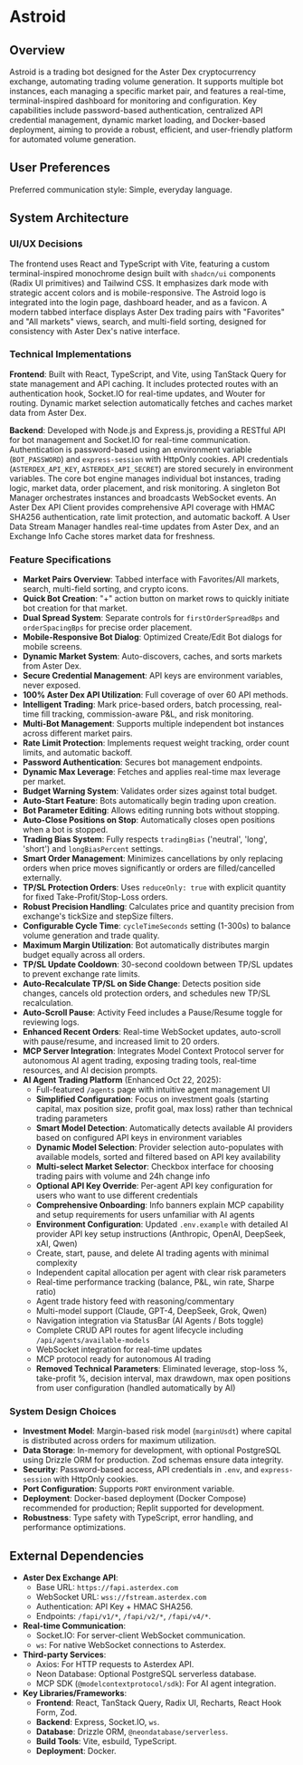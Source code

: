 # Astroid

## Overview
Astroid is a trading bot designed for the Aster Dex cryptocurrency exchange, automating trading volume generation. It supports multiple bot instances, each managing a specific market pair, and features a real-time, terminal-inspired dashboard for monitoring and configuration. Key capabilities include password-based authentication, centralized API credential management, dynamic market loading, and Docker-based deployment, aiming to provide a robust, efficient, and user-friendly platform for automated volume generation.

## User Preferences
Preferred communication style: Simple, everyday language.

## System Architecture

### UI/UX Decisions
The frontend uses React and TypeScript with Vite, featuring a custom terminal-inspired monochrome design built with `shadcn/ui` components (Radix UI primitives) and Tailwind CSS. It emphasizes dark mode with strategic accent colors and is mobile-responsive. The Astroid logo is integrated into the login page, dashboard header, and as a favicon. A modern tabbed interface displays Aster Dex trading pairs with "Favorites" and "All markets" views, search, and multi-field sorting, designed for consistency with Aster Dex's native interface.

### Technical Implementations
**Frontend**: Built with React, TypeScript, and Vite, using TanStack Query for state management and API caching. It includes protected routes with an authentication hook, Socket.IO for real-time updates, and Wouter for routing. Dynamic market selection automatically fetches and caches market data from Aster Dex.

**Backend**: Developed with Node.js and Express.js, providing a RESTful API for bot management and Socket.IO for real-time communication. Authentication is password-based using an environment variable (`BOT_PASSWORD`) and `express-session` with HttpOnly cookies. API credentials (`ASTERDEX_API_KEY`, `ASTERDEX_API_SECRET`) are stored securely in environment variables. The core bot engine manages individual bot instances, trading logic, market data, order placement, and risk monitoring. A singleton Bot Manager orchestrates instances and broadcasts WebSocket events. An Aster Dex API Client provides comprehensive API coverage with HMAC SHA256 authentication, rate limit protection, and automatic backoff. A User Data Stream Manager handles real-time updates from Aster Dex, and an Exchange Info Cache stores market data for freshness.

### Feature Specifications
- **Market Pairs Overview**: Tabbed interface with Favorites/All markets, search, multi-field sorting, and crypto icons.
- **Quick Bot Creation**: "+" action button on market rows to quickly initiate bot creation for that market.
- **Dual Spread System**: Separate controls for `firstOrderSpreadBps` and `orderSpacingBps` for precise order placement.
- **Mobile-Responsive Bot Dialog**: Optimized Create/Edit Bot dialogs for mobile screens.
- **Dynamic Market System**: Auto-discovers, caches, and sorts markets from Aster Dex.
- **Secure Credential Management**: API keys are environment variables, never exposed.
- **100% Aster Dex API Utilization**: Full coverage of over 60 API methods.
- **Intelligent Trading**: Mark price-based orders, batch processing, real-time fill tracking, commission-aware P&L, and risk monitoring.
- **Multi-Bot Management**: Supports multiple independent bot instances across different market pairs.
- **Rate Limit Protection**: Implements request weight tracking, order count limits, and automatic backoff.
- **Password Authentication**: Secures bot management endpoints.
- **Dynamic Max Leverage**: Fetches and applies real-time max leverage per market.
- **Budget Warning System**: Validates order sizes against total budget.
- **Auto-Start Feature**: Bots automatically begin trading upon creation.
- **Bot Parameter Editing**: Allows editing running bots without stopping.
- **Auto-Close Positions on Stop**: Automatically closes open positions when a bot is stopped.
- **Trading Bias System**: Fully respects `tradingBias` ('neutral', 'long', 'short') and `longBiasPercent` settings.
- **Smart Order Management**: Minimizes cancellations by only replacing orders when price moves significantly or orders are filled/cancelled externally.
- **TP/SL Protection Orders**: Uses `reduceOnly: true` with explicit quantity for fixed Take-Profit/Stop-Loss orders.
- **Robust Precision Handling**: Calculates price and quantity precision from exchange's tickSize and stepSize filters.
- **Configurable Cycle Time**: `cycleTimeSeconds` setting (1-300s) to balance volume generation and trade quality.
- **Maximum Margin Utilization**: Bot automatically distributes margin budget equally across all orders.
- **TP/SL Update Cooldown**: 30-second cooldown between TP/SL updates to prevent exchange rate limits.
- **Auto-Recalculate TP/SL on Side Change**: Detects position side changes, cancels old protection orders, and schedules new TP/SL recalculation.
- **Auto-Scroll Pause**: Activity Feed includes a Pause/Resume toggle for reviewing logs.
- **Enhanced Recent Orders**: Real-time WebSocket updates, auto-scroll with pause/resume, and increased limit to 20 orders.
- **MCP Server Integration**: Integrates Model Context Protocol server for autonomous AI agent trading, exposing trading tools, real-time resources, and AI decision prompts.
- **AI Agent Trading Platform** (Enhanced Oct 22, 2025): 
  - Full-featured `/agents` page with intuitive agent management UI
  - **Simplified Configuration**: Focus on investment goals (starting capital, max position size, profit goal, max loss) rather than technical trading parameters
  - **Smart Model Detection**: Automatically detects available AI providers based on configured API keys in environment variables
  - **Dynamic Model Selection**: Provider selection auto-populates with available models, sorted and filtered based on API key availability
  - **Multi-select Market Selector**: Checkbox interface for choosing trading pairs with volume and 24h change info
  - **Optional API Key Override**: Per-agent API key configuration for users who want to use different credentials
  - **Comprehensive Onboarding**: Info banners explain MCP capability and setup requirements for users unfamiliar with AI agents
  - **Environment Configuration**: Updated `.env.example` with detailed AI provider API key setup instructions (Anthropic, OpenAI, DeepSeek, xAI, Qwen)
  - Create, start, pause, and delete AI trading agents with minimal complexity
  - Independent capital allocation per agent with clear risk parameters
  - Real-time performance tracking (balance, P&L, win rate, Sharpe ratio)
  - Agent trade history feed with reasoning/commentary
  - Multi-model support (Claude, GPT-4, DeepSeek, Grok, Qwen)
  - Navigation integration via StatusBar (AI Agents / Bots toggle)
  - Complete CRUD API routes for agent lifecycle including `/api/agents/available-models`
  - WebSocket integration for real-time updates
  - MCP protocol ready for autonomous AI trading
  - **Removed Technical Parameters**: Eliminated leverage, stop-loss %, take-profit %, decision interval, max drawdown, max open positions from user configuration (handled automatically by AI)

### System Design Choices
- **Investment Model**: Margin-based risk model (`marginUsdt`) where capital is distributed across orders for maximum utilization.
- **Data Storage**: In-memory for development, with optional PostgreSQL using Drizzle ORM for production. Zod schemas ensure data integrity.
- **Security**: Password-based access, API credentials in `.env`, and `express-session` with HttpOnly cookies.
- **Port Configuration**: Supports `PORT` environment variable.
- **Deployment**: Docker-based deployment (Docker Compose) recommended for production; Replit supported for development.
- **Robustness**: Type safety with TypeScript, error handling, and performance optimizations.

## External Dependencies

- **Aster Dex Exchange API**:
    - Base URL: `https://fapi.asterdex.com`
    - WebSocket URL: `wss://fstream.asterdex.com`
    - Authentication: API Key + HMAC SHA256.
    - Endpoints: `/fapi/v1/*`, `/fapi/v2/*`, `/fapi/v4/*`.
- **Real-time Communication**:
    - Socket.IO: For server-client WebSocket communication.
    - `ws`: For native WebSocket connections to Asterdex.
- **Third-party Services**:
    - Axios: For HTTP requests to Asterdex API.
    - Neon Database: Optional PostgreSQL serverless database.
    - MCP SDK (`@modelcontextprotocol/sdk`): For AI agent integration.
- **Key Libraries/Frameworks**:
    - **Frontend**: React, TanStack Query, Radix UI, Recharts, React Hook Form, Zod.
    - **Backend**: Express, Socket.IO, `ws`.
    - **Database**: Drizzle ORM, `@neondatabase/serverless`.
    - **Build Tools**: Vite, esbuild, TypeScript.
    - **Deployment**: Docker.